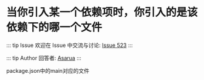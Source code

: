 # 当你引入某一个依赖项时，你引入的是该依赖下的哪一个文件



::: tip Issue 
 欢迎在 Issue 中交流与讨论: [Issue 523](https://github.com/shfshanyue/Daily-Question/issues/523) 
:::

::: tip Author 
回答者: [Asarua](https://github.com/Asarua) 
:::

package.json中的main对应的文件